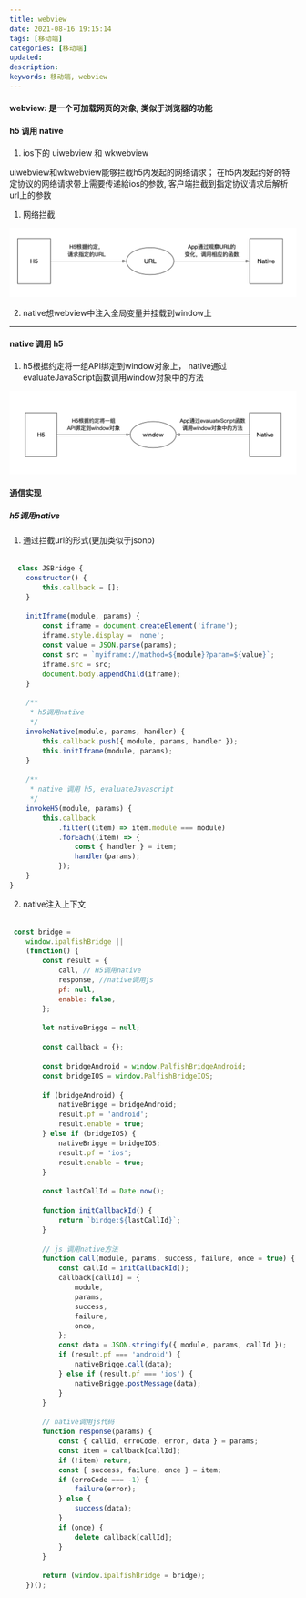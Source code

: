 ```yaml
---
title: webview
date: 2021-08-16 19:15:14
tags: [移动端]
categories: [移动端]
updated:
description:
keywords: 移动端, webview
---
```

#### webview: 是一个可加载网页的对象, 类似于浏览器的功能

#### h5 调用 native

1. ios下的 uiwebview 和 wkwebview

uiwebview和wkwebview能够拦截h5内发起的网络请求； 在h5内发起约好的特定协议的网络请求带上需要传递給ios的参数, 客户端拦截到指定协议请求后解析url上的参数

1. 网络拦截
 <img src="../../static/h5-native.png">

2. native想webview中注入全局变量并挂载到window上

---

#### native 调用 h5

1. h5根据约定将一组API绑定到window对象上， native通过evaluateJavaScript函数调用window对象中的方法

<img src="../../static/jsbrige.png">

#### 通信实现

##### h5调用native

1. 通过拦截url的形式(更加类似于jsonp)

```javascript

  class JSBridge {
    constructor() {
        this.callback = [];
    }

    initIframe(module, params) {
        const iframe = document.createElement('iframe');
        iframe.style.display = 'none';
        const value = JSON.parse(params);
        const src = `myiframe://mathod=${module}?param=${value}`;
        iframe.src = src;
        document.body.appendChild(iframe);
    }

    /**
     * h5调用native
     */
    invokeNative(module, params, handler) {
        this.callback.push({ module, params, handler });
        this.initIframe(module, params);
    }

    /**
     * native 调用 h5, evaluateJavascript
     */
    invokeH5(module, params) {
        this.callback
            .filter((item) => item.module === module)
            .forEach((item) => {
                const { handler } = item;
                handler(params);
            });
    }
}

```

2. native注入上下文

```javascript

 const bridge =
    window.ipalfishBridge ||
    (function() {
        const result = {
            call, // H5调用native
            response, //native调用js
            pf: null,
            enable: false,
        };

        let nativeBrigge = null;

        const callback = {};

        const bridgeAndroid = window.PalfishBridgeAndroid;
        const bridgeIOS = window.PalfishBridgeIOS;

        if (bridgeAndroid) {
            nativeBrigge = bridgeAndroid;
            result.pf = 'android';
            result.enable = true;
        } else if (bridgeIOS) {
            nativeBrigge = bridgeIOS;
            result.pf = 'ios';
            result.enable = true;
        }

        const lastCallId = Date.now();

        function initCallbackId() {
            return `birdge:${lastCallId}`;
        }

        // js 调用native方法
        function call(module, params, success, failure, once = true) {
            const callId = initCallbackId();
            callback[callId] = {
                module,
                params,
                success,
                failure,
                once,
            };
            const data = JSON.stringify({ module, params, callId });
            if (result.pf === 'android') {
                nativeBrigge.call(data);
            } else if (result.pf === 'ios') {
                nativeBrigge.postMessage(data);
            }
        }

        // native调用js代码
        function response(params) {
            const { callId, erroCode, error, data } = params;
            const item = callback[callId];
            if (!item) return;
            const { success, failure, once } = item;
            if (erroCode === -1) {
                failure(error);
            } else {
                success(data);
            }
            if (once) {
                delete callback[callId];
            }
        }

        return (window.ipalfishBridge = bridge);
    })();
```